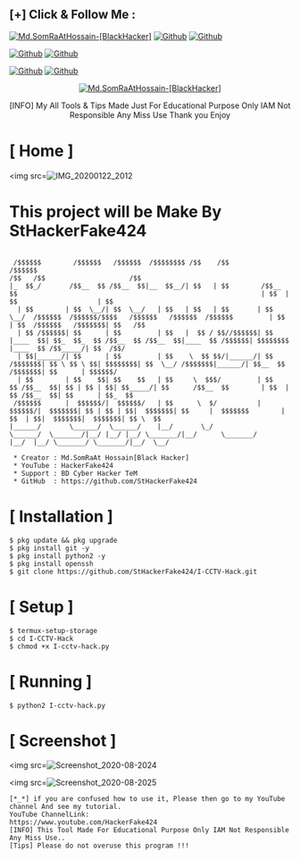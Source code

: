 ## [+] Click & Follow Me :
<a href="https://www.google.com.bd/maps/place/Bangladesh"><img title="Md.SomRaAtHossain-[BlackHacker]" src="https://img.shields.io/badge/MADE%20IN-BANGLADESH-green?colorA=%23ff0000&colorB=%23017e40&style=for-the-badge&logo=map"></a>
[![Github](https://img.shields.io/badge/Github-StHackerFake424-green?style=for-the-badge&logo=github)](https://github.com/StHackerFake424)</a>
[![Github](https://img.shields.io/badge/Chat-TelegramGroup-blue?style=for-the-badge&logo=telegram)](https://t.me/HackerFake424)</a>
</p>

[![Github](https://img.shields.io/badge/Facebook-Md.SomraatHossain-blue?style=flat-square&logo=facebook)](https://fb.com/md.somraat.hossain.2)</a>
[![Github](https://img.shields.io/badge/YOUTUBE-HackerFake424-red?style=flat-square&logo=youtube)](https://www.youtube.com/HackerFake424)</a>
</p>

[![Github](https://img.shields.io/badge/Twitter-Md.SomraatHossain-red?style=for-the-badge&logo=twitter)](https://www.twitter.com/hackerfake424)</a>
[![Github](https://img.shields.io/badge/Instagram-Md.Somraat.Hossain-red?style=for-the-badge&logo=instagram)](https://www.instagram.com/md.somraat.hossain.2)</a>
</p>

<p align="center">
<a href="https://user-images.githubusercontent.com/66360838/86471289-ef71a780-bd5e-11ea-837f-c372257050d9.jpg"><img title="Md.SomRaAtHossain-[BlackHacker]" src="https://img.shields.io/badge/Md.SomRaAt%20Hossain-[BlackHacker]-green?colorA=6f1111&colorB=0f1111&style=for-the-badge&logo=hacker"></a>
<p align="center">
      [INFO] My All Tools & Tips Made Just For Educational Purpose Only IAM Not Responsible Any Miss Use Thank you Enjoy
</p>

# [ Home ]
<img src=![IMG_20200122_2012](https://user-images.githubusercontent.com/66360838/89105518-a424e480-d443-11ea-894e-a28945ed4825.jpg)

# This project will be Make By StHackerFake424

```

 /$$$$$$        /$$$$$$   /$$$$$$  /$$$$$$$$ /$$    /$$         /$$$$$$                                                               /$$   /$$                     /$$      
|_  $$_/       /$$__  $$ /$$__  $$|__  $$__/| $$   | $$        /$$__  $$                                                             | $$  | $$                    | $$      
  | $$        | $$  \__/| $$  \__/   | $$   | $$   | $$       | $$  \__/  /$$$$$$  /$$$$$$/$$$$   /$$$$$$   /$$$$$$  /$$$$$$         | $$  | $$  /$$$$$$   /$$$$$$$| $$   /$$
  | $$ /$$$$$$| $$      | $$         | $$   |  $$ / $$//$$$$$$| $$       |____  $$| $$_  $$_  $$ /$$__  $$ /$$__  $$|____  $$ /$$$$$$| $$$$$$$$ |____  $$ /$$_____/| $$  /$$/
  | $$|______/| $$      | $$         | $$    \  $$ $$/|______/| $$        /$$$$$$$| $$ \ $$ \ $$| $$$$$$$$| $$  \__/ /$$$$$$$|______/| $$__  $$  /$$$$$$$| $$      | $$$$$$/ 
  | $$        | $$    $$| $$    $$   | $$     \  $$$/         | $$    $$ /$$__  $$| $$ | $$ | $$| $$_____/| $$      /$$__  $$        | $$  | $$ /$$__  $$| $$      | $$_  $$ 
 /$$$$$$      |  $$$$$$/|  $$$$$$/   | $$      \  $/          |  $$$$$$/|  $$$$$$$| $$ | $$ | $$|  $$$$$$$| $$     |  $$$$$$$        | $$  | $$|  $$$$$$$|  $$$$$$$| $$ \  $$
|______/       \______/  \______/    |__/       \_/            \______/  \_______/|__/ |__/ |__/ \_______/|__/      \_______/        |__/  |__/ \_______/ \_______/|__/  \__/
 
 * Creator : Md.SomRaAt Hossain[Black Hacker]       
 * YouTube : HackerFake424
 * Support : BD Cyber Hacker TeM
 * GitHub  : https://github.com/StHackerFake424     
```

# [ Installation ]
```
$ pkg update && pkg upgrade
$ pkg install git -y
$ pkg install python2 -y
$ pkg install openssh
$ git clone https://github.com/StHackerFake424/I-CCTV-Hack.git
```

# [ Setup ]
```
$ termux-setup-storage
$ cd I-CCTV-Hack
$ chmod +x I-cctv-hack.py
```
# [ Running ]
```
$ python2 I-cctv-hack.py

```
# [ Screenshot ]

<img src=![Screenshot_2020-08-2024](https://user-images.githubusercontent.com/66360838/89102812-5a7dcf00-d42e-11ea-9431-06bbf175fb3f.jpg)

<img src=![Screenshot_2020-08-2025](https://user-images.githubusercontent.com/66360838/89102827-88631380-d42e-11ea-92fc-751b7f6100bb.jpg)

```
[*_*] if you are confused how to use it, Please then go to my YouTube channel And see my tutorial.
YouTube ChannelLink:
https://www.youtube.com/HackerFake424
[INFO] This Tool Made For Educational Purpose Only IAM Not Responsible Any Miss Use..
[Tips] Please do not overuse this program !!!
```
